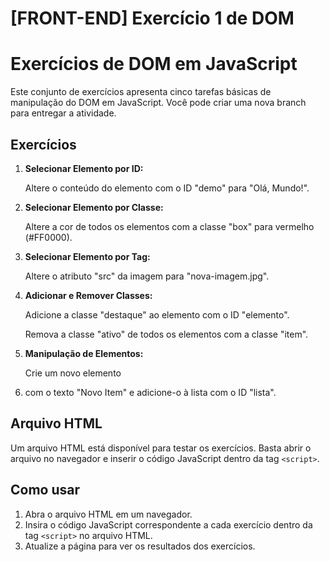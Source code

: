 # [FRONT-END] Exercício 1 de DOM

# Exercícios de DOM em JavaScript

Este conjunto de exercícios apresenta cinco tarefas básicas de manipulação do DOM em JavaScript.
Você pode criar uma nova branch para entregar a atividade.

## Exercícios

1. **Selecionar Elemento por ID:**
   
   Altere o conteúdo do elemento com o ID "demo" para "Olá, Mundo!".

2. **Selecionar Elemento por Classe:**
   
   Altere a cor de todos os elementos com a classe "box" para vermelho (#FF0000).

3. **Selecionar Elemento por Tag:**
   
   Altere o atributo "src" da imagem para "nova-imagem.jpg".

4. **Adicionar e Remover Classes:**
   
   Adicione a classe "destaque" ao elemento com o ID "elemento".
   
   Remova a classe "ativo" de todos os elementos com a classe "item".

5. **Manipulação de Elementos:**
   
   Crie um novo elemento _<li>_ com o texto "Novo Item" e adicione-o à lista com o ID "lista".

## Arquivo HTML

Um arquivo HTML está disponível para testar os exercícios. Basta abrir o arquivo no navegador e inserir o código JavaScript dentro da tag `<script>`.

## Como usar

1. Abra o arquivo HTML em um navegador.
2. Insira o código JavaScript correspondente a cada exercício dentro da tag `<script>` no arquivo HTML.
3. Atualize a página para ver os resultados dos exercícios.
